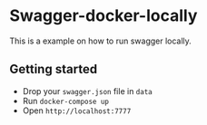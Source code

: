 # Swagger-docker-locally

This is a example on how to run swagger locally.

## Getting started

- Drop your `swagger.json` file in `data`
- Run `docker-compose up`
- Open `http://localhost:7777`
